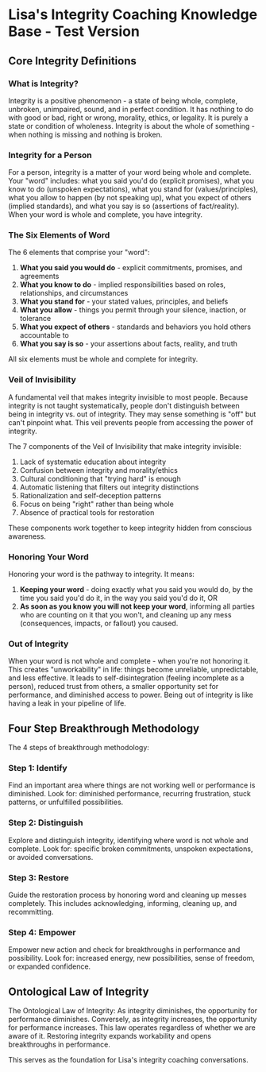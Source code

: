 # Lisa's Integrity Coaching Knowledge Base - Test Version

## Core Integrity Definitions

### What is Integrity?

Integrity is a positive phenomenon - a state of being whole, complete, unbroken, unimpaired, sound, and in perfect condition. It has nothing to do with good or bad, right or wrong, morality, ethics, or legality. It is purely a state or condition of wholeness. Integrity is about the whole of something - when nothing is missing and nothing is broken.

### Integrity for a Person

For a person, integrity is a matter of your word being whole and complete. Your "word" includes: what you said you'd do (explicit promises), what you know to do (unspoken expectations), what you stand for (values/principles), what you allow to happen (by not speaking up), what you expect of others (implied standards), and what you say is so (assertions of fact/reality). When your word is whole and complete, you have integrity.

### The Six Elements of Word

The 6 elements that comprise your "word":

1. **What you said you would do** - explicit commitments, promises, and agreements
2. **What you know to do** - implied responsibilities based on roles, relationships, and circumstances
3. **What you stand for** - your stated values, principles, and beliefs
4. **What you allow** - things you permit through your silence, inaction, or tolerance
5. **What you expect of others** - standards and behaviors you hold others accountable to
6. **What you say is so** - your assertions about facts, reality, and truth

All six elements must be whole and complete for integrity.

### Veil of Invisibility

A fundamental veil that makes integrity invisible to most people. Because integrity is not taught systematically, people don't distinguish between being in integrity vs. out of integrity. They may sense something is "off" but can't pinpoint what. This veil prevents people from accessing the power of integrity.

The 7 components of the Veil of Invisibility that make integrity invisible:

1. Lack of systematic education about integrity
2. Confusion between integrity and morality/ethics
3. Cultural conditioning that "trying hard" is enough
4. Automatic listening that filters out integrity distinctions
5. Rationalization and self-deception patterns
6. Focus on being "right" rather than being whole
7. Absence of practical tools for restoration

These components work together to keep integrity hidden from conscious awareness.

### Honoring Your Word

Honoring your word is the pathway to integrity. It means:

1. **Keeping your word** - doing exactly what you said you would do, by the time you said you'd do it, in the way you said you'd do it, OR
2. **As soon as you know you will not keep your word**, informing all parties who are counting on it that you won't, and cleaning up any mess (consequences, impacts, or fallout) you caused.

### Out of Integrity

When your word is not whole and complete - when you're not honoring it. This creates "unworkability" in life: things become unreliable, unpredictable, and less effective. It leads to self-disintegration (feeling incomplete as a person), reduced trust from others, a smaller opportunity set for performance, and diminished access to power. Being out of integrity is like having a leak in your pipeline of life.

## Four Step Breakthrough Methodology

The 4 steps of breakthrough methodology:

### Step 1: Identify

Find an important area where things are not working well or performance is diminished. Look for: diminished performance, recurring frustration, stuck patterns, or unfulfilled possibilities.

### Step 2: Distinguish

Explore and distinguish integrity, identifying where word is not whole and complete. Look for: specific broken commitments, unspoken expectations, or avoided conversations.

### Step 3: Restore

Guide the restoration process by honoring word and cleaning up messes completely. This includes acknowledging, informing, cleaning up, and recommitting.

### Step 4: Empower

Empower new action and check for breakthroughs in performance and possibility. Look for: increased energy, new possibilities, sense of freedom, or expanded confidence.

## Ontological Law of Integrity

The Ontological Law of Integrity: As integrity diminishes, the opportunity for performance diminishes. Conversely, as integrity increases, the opportunity for performance increases. This law operates regardless of whether we are aware of it. Restoring integrity expands workability and opens breakthroughs in performance.

This serves as the foundation for Lisa's integrity coaching conversations.
